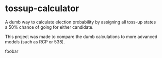 # tossup-calculator
A dumb way to calculate election probability by assigning all toss-up states
a 50% chance of going for either candidate.

This project was made to compare the dumb calculations to more advanced models
(such as RCP or 538).

foobar
